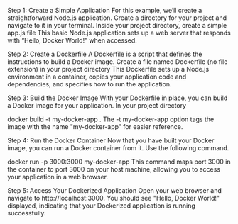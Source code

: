 Step 1: Create a Simple Application
For this example, we’ll create a straightforward Node.js application. Create a directory for your project and navigate to it in your terminal.
Inside your project directory, create a simple app.js file
This basic Node.js application sets up a web server that responds with “Hello, Docker World!” when accessed.

Step 2: Create a Dockerfile
A Dockerfile is a script that defines the instructions to build a Docker image. Create a file named Dockerfile (no file extension) in your project directory
This Dockerfile sets up a Node.js environment in a container, copies your application code and dependencies, and specifies how to run the application.

Step 3: Build the Docker Image
With your Dockerfile in place, you can build a Docker image for your application. In your project directory

docker build -t my-docker-app .
The -t my-docker-app option tags the image with the name "my-docker-app" for easier reference.

Step 4: Run the Docker Container
Now that you have built your Docker image, you can run a Docker container from it. Use the following command.

docker run -p 3000:3000 my-docker-app
This command maps port 3000 in the container to port 3000 on your host machine, allowing you to access your application in a web browser.

Step 5: Access Your Dockerized Application
Open your web browser and navigate to http://localhost:3000. You should see "Hello, Docker World!" displayed, indicating that your Dockerized application is running successfully.
